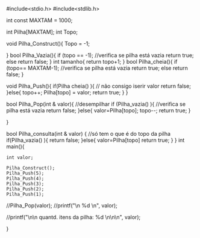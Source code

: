 #include<stdio.h>
#include<stdlib.h>

int const MAXTAM = 1000;

int Pilha[MAXTAM];
int Topo;

void Pilha_Construct(){
    Topo = -1;
	 
}
bool Pilha_Vazia(){
	 if (topo == -1);     //verifica se pilha está vazia
	 return true;
		else 
		return false;
 }
 int tamanho{
 	 return topo+1;
 }
bool Pilha_cheia(){
	 if (topo== MAXTAM-1);     //verifica se pilha está vazia
	 return true;
		else 
		return false;
 } 
 
	 
void Pilha_Push(){
	 if(Pilha cheia() ){  // não consigo iserir valor 
     return false;
	 }else{
         topo++;
         Pilha[topo] =  valor;
          return true;
}
	 }
	 
bool Pilha_Pop(int & valor){  //desempilhar
	 if (Pilha_vazia() ){     //verifica se pilha está vazia
	 return false;
		}else{
			  valor=Pilha[topo];
			  topo--; 
		return true;
  }
	 
} 

bool Pilha_consulta(int & valor) { //só tem o que é do topo da pilha 
	 if(Pilha_vazia() ){
       return false;
	   }else{
	   		 valor=Pilha[topo]
	   		 return true;
}
	 }
int main(){
	
	int valor;
	
	Pilha_Construct();
	Pilha_Push(5);
	Pilha_Push(4);
	Pilha_Push(3);
	Pilha_Push(2);
	Pilha_Push(1);	
	
	
//Pilha_Pop(valor);
//printf("\n %d \n", valor);

//printf("\n\n quantd. itens da pilha: %d \n\n\n", valor);
	
	
}
